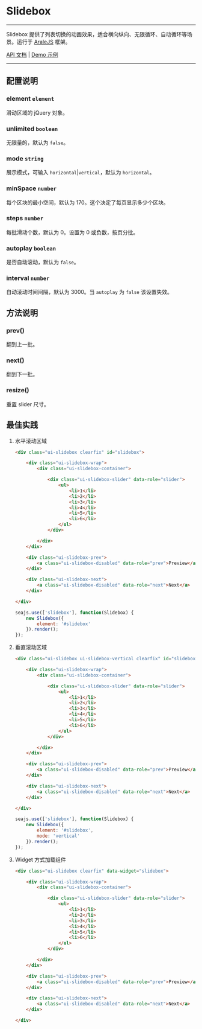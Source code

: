 # Slidebox

---

Slidebox 提供了列表切换的动画效果，适合横向纵向、无限循环、自动循环等场景。运行于 [AraleJS](https://github.com/aralejs) 框架。

[API 文档](http://arale.alizoo.com/slidebox/) | [Demo 示例](http://arale.alizoo.com/slidebox/examples/)

---


## 配置说明

### element `element`

滑动区域的 jQuery 对象。

### unlimited `boolean`

无限量的，默认为 `false`。

### mode `string`

展示模式，可输入 `horizontal`|`vertical`，默认为 `horizontal`。

### minSpace `number`

每个区块的最小空间，默认为 170。这个决定了每页显示多少个区块。

### steps `number`

每批滑动个数，默认为 0。设置为 0 或负数，按页分批。

### autoplay `boolean`

是否自动滚动，默认为 `false`。

### interval `number`

自动滚动时间间隔，默认为 3000。当 `autoplay` 为 `false` 该设置失效。


## 方法说明

### prev()

翻到上一批。

### next()

翻到下一批。

### resize()

重置 slider 尺寸。


## 最佳实践

1. 水平滚动区域

	```html
	<div class="ui-slidebox clearfix" id="slidebox">

		<div class="ui-slidebox-wrap">
			<div class="ui-slidebox-container">

				<div class="ui-slidebox-slider" data-role="slider">
					<ul>
						<li>1</li>
						<li>2</li>
						<li>3</li>
						<li>4</li>
						<li>5</li>
						<li>6</li>
					</ul>
				</div>

			</div>
		</div>

		<div class="ui-slidebox-prev">
			<a class="ui-slidebox-disabled" data-role="prev">Preview</a>
		</div>

		<div class="ui-slidebox-next">
			<a class="ui-slidebox-disabled" data-role="next">Next</a>
		</div>

	</div>
	```

	```js
	seajs.use(['slidebox'], function(Slidebox) {
		new Slidebox({
			element: '#slidebox'
		}).render();
	});
	```

2. 垂直滚动区域

	```html
	<div class="ui-slidebox ui-slidebox-vertical clearfix" id="slidebox">

		<div class="ui-slidebox-wrap">
			<div class="ui-slidebox-container">

				<div class="ui-slidebox-slider" data-role="slider">
					<ul>
						<li>1</li>
						<li>2</li>
						<li>3</li>
						<li>4</li>
						<li>5</li>
						<li>6</li>
					</ul>
				</div>

			</div>
		</div>

		<div class="ui-slidebox-prev">
			<a class="ui-slidebox-disabled" data-role="prev">Preview</a>
		</div>

		<div class="ui-slidebox-next">
			<a class="ui-slidebox-disabled" data-role="next">Next</a>
		</div>

	</div>
	```

	```js
	seajs.use(['slidebox'], function(Slidebox) {
		new Slidebox({
			element: '#slidebox',
			mode: 'vertical'
		}).render();
	});
	```

3. Widget 方式加载组件

	```html
	<div class="ui-slidebox clearfix" data-widget="slidebox">

		<div class="ui-slidebox-wrap">
			<div class="ui-slidebox-container">

				<div class="ui-slidebox-slider" data-role="slider">
					<ul>
						<li>1</li>
						<li>2</li>
						<li>3</li>
						<li>4</li>
						<li>5</li>
						<li>6</li>
					</ul>
				</div>

			</div>
		</div>

		<div class="ui-slidebox-prev">
			<a class="ui-slidebox-disabled" data-role="prev">Preview</a>
		</div>

		<div class="ui-slidebox-next">
			<a class="ui-slidebox-disabled" data-role="next">Next</a>
		</div>

	</div>
	```
